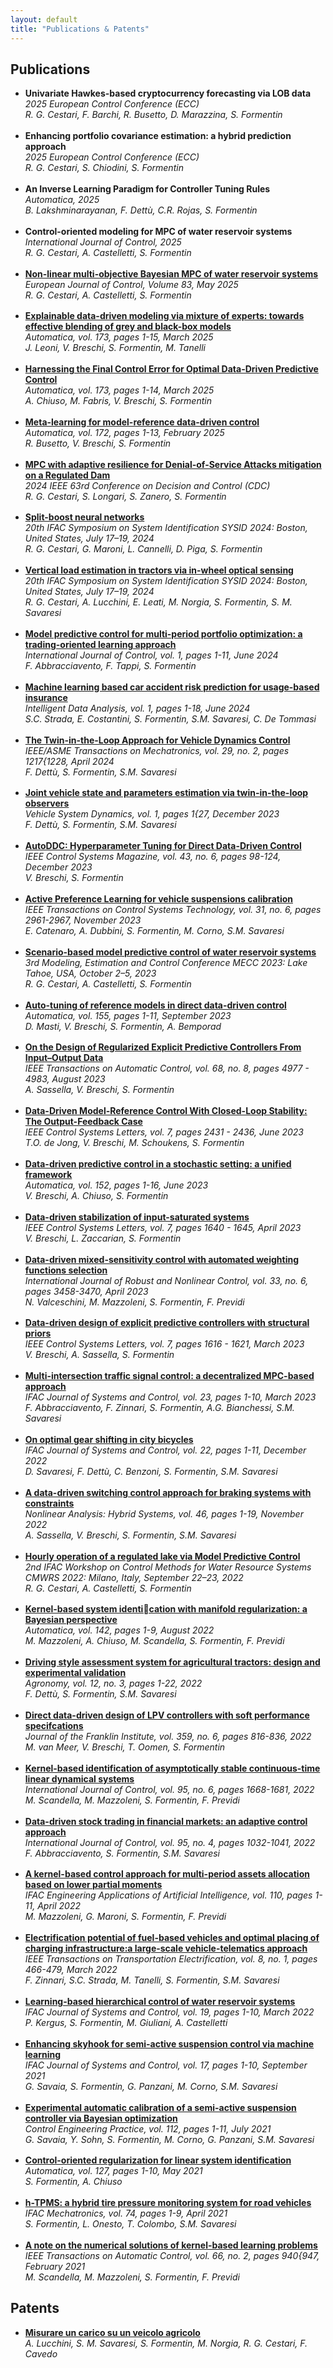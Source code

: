 ```yaml
---
layout: default
title: "Publications & Patents"
---
```


<style>
  #publications ul > li {
    margin-bottom: 1.2em;
  }
</style>


<section id="publications">
  <h2>Publications</h2>

  <ul>
    <li>
      <strong>Univariate Hawkes-based cryptocurrency forecasting via LOB data</strong><br>
      <em>2025 European Control Conference (ECC)</em><br>
      <em>R. G. Cestari, F. Barchi, R. Busetto, D. Marazzina, S. Formentin</em>
    </li>
    <li>
      <strong>Enhancing portfolio covariance estimation: a hybrid prediction approach</strong><br>
      <em>2025 European Control Conference (ECC)</em><br>
      <em>R. G. Cestari, S. Chiodini, S. Formentin</em>
    </li>
    <li>
      <strong>An Inverse Learning Paradigm for Controller Tuning Rules</strong><br>
      <em>Automatica, 2025</em><br>
      <em>B. Lakshminarayanan, F. Dettù, C.R. Rojas, S. Formentin </em>
    </li>
    <li>
      <strong>Control-oriented modeling for MPC of water reservoir systems</strong><br>
      <em>International Journal of Control, 2025</em><br>
      <em>R. G. Cestari, A. Castelletti, S. Formentin</em>
    </li>
    <li>
      <strong><a href="https://doi.org/10.1016/j.ejcon.2025.101205">Non-linear multi-objective Bayesian MPC of water reservoir systems</a></strong><br>
      <em>European Journal of Control, Volume 83, May 2025</em><br>
      <em>R. G. Cestari, A. Castelletti, S. Formentin</em>
    </li>
    <li>
      <strong><a href="https://doi.org/10.1016/j.automatica.2024.112066">Explainable data-driven modeling via mixture of experts: towards effective blending of grey and black-box models</a></strong><br>
      <em>Automatica, vol. 173, pages 1-15, March 2025</em><br>
      <em>J. Leoni, V. Breschi, S. Formentin, M. Tanelli</em>
    </li>
    <li>
      <strong><a href="https://www.researchgate.net/profile/Alessandro-Chiuso/publication/378803961_Harnessing_Uncertainty_for_a_Separation_Principle_in_Direct_Data-Driven_Predictive_Control/links/65eacff4aaf8d548dcb0cfc7/Harnessing-Uncertainty-for-a-Separation-Principle-in-Direct-Data-Driven-Predictive-Control.pdf">Harnessing the Final Control Error for Optimal Data-Driven Predictive Control</a></strong><br>
      <em>Automatica, vol. 173, pages 1-14, March 2025</em><br>
      <em>A. Chiuso, M. Fabris, V. Breschi, S. Formentin</em>
    </li>
    <li>
      <strong><a href="https://doi.org/10.1016/j.automatica.2024.112006">Meta-learning for model-reference data-driven control</a></strong><br>
      <em>Automatica, vol. 172, pages 1-13, February 2025</em><br>
      <em>R. Busetto, V. Breschi, S. Formentin</em>
    </li>
    <li>
      <strong><a href="https://doi.org/10.1109/CDC56724.2024.10886552">MPC with adaptive resilience for Denial-of-Service Attacks mitigation on a Regulated Dam</a></strong><br>
      <em>2024 IEEE 63rd Conference on Decision and Control (CDC)</em><br>
      <em>R. G. Cestari, S. Longari, S. Zanero, S. Formentin</em>
    </li>
    <li>
      <strong><a href="https://doi.org/10.1016/j.ifacol.2024.08.535">Split-boost neural networks</a></strong><br>
      <em>20th IFAC Symposium on System Identification SYSID 2024: Boston, United States, July 17–19, 2024</em><br>
      <em>R. G. Cestari, G. Maroni, L. Cannelli, D. Piga, S. Formentin</em>
    </li>
    <li>
      <strong><a href="https://doi.org/10.1016/j.ifacol.2024.08.584">Vertical load estimation in tractors via in-wheel optical sensing</a></strong><br>
      <em>20th IFAC Symposium on System Identification SYSID 2024: Boston, United States, July 17–19, 2024</em><br>
      <em>R. G. Cestari, A. Lucchini, E. Leati, M. Norgia, S. Formentin, S. M. Savaresi</em>
    </li>
    <li>
      <strong><a href="https://doi.org/10.1080/00207179.2024.2366428">Model predictive control for multi-period portfolio optimization: a trading-oriented learning approach</a></strong><br>
      <em>International Journal of Control, vol. 1, pages 1-11, June 2024</em><br>
      <em>F. Abbracciavento, F. Tappi, S. Formentin</em>
    </li>
    <li>
      <strong><a href="https://doi.org/10.3233/IDA-230971">Machine learning based car accident risk prediction for usage-based insurance</a></strong><br>
      <em>Intelligent Data Analysis, vol. 1, pages 1-18, June 2024</em><br>
      <em>S.C. Strada, E. Costantini, S. Formentin, S.M. Savaresi, C. De Tommasi</em>
    </li>
    <li>
      <strong><a href="https://doi.org/10.1109/TMECH.2023.3292503">The Twin-in-the-Loop Approach for Vehicle Dynamics Control</a></strong><br>
      <em>IEEE/ASME Transactions on Mechatronics, vol. 29, no. 2, pages 1217{1228, April 2024</em><br>
      <em>F. Dettù, S. Formentin, S.M. Savaresi</em>
    </li>
    <li>
      <strong><a href="https://doi.org/10.1080/00423114.2023.2290709">Joint vehicle state and parameters estimation via twin-in-the-loop observers</a></strong><br>
      <em>Vehicle System Dynamics, vol. 1, pages 1{27, December 2023</em><br>
      <em>F. Dettù, S. Formentin, S.M. Savaresi</em>
    </li>
    <li>
      <strong><a href="https://doi.org/10.1109/MCS.2023.3310368">AutoDDC: Hyperparameter Tuning for Direct Data-Driven Control</a></strong><br>
      <em>IEEE Control Systems Magazine, vol. 43, no. 6, pages 98-124, December 2023</em><br>
      <em>V. Breschi, S. Formentin</em>
    </li>
    <li>
      <strong><a href="https://doi.org/10.1109/TCST.2023.3279949">Active Preference Learning for vehicle suspensions calibration</a></strong><br>
      <em>IEEE Transactions on Control Systems Technology, vol. 31, no. 6, pages 2961-2967, November 2023</em><br>
      <em>E. Catenaro, A. Dubbini, S. Formentin, M. Corno, S.M. Savaresi</em>
    </li>
    <li>
      <strong><a href="https://doi.org/10.1016/j.ifacol.2023.12.043">Scenario-based model predictive control of water reservoir systems</a></strong><br>
      <em>3rd Modeling, Estimation and Control Conference MECC 2023: Lake Tahoe, USA, October 2–5, 2023</em><br>
      <em>R. G. Cestari, A. Castelletti, S. Formentin</em>
    </li>
    <li>
      <strong><a href="https://doi.org/10.1016/j.automatica.2023.111110">Auto-tuning of reference models in direct data-driven control</a></strong><br>
      <em>Automatica, vol. 155, pages 1-11, September 2023</em><br>
      <em>D. Masti, V. Breschi, S. Formentin, A. Bemporad</em>
    </li>
    <li>
      <strong><a href="https://doi.org/10.1109/TAC.2022.3219346">On the Design of Regularized Explicit Predictive Controllers From Input–Output Data</a></strong><br>
      <em>IEEE Transactions on Automatic Control, vol. 68, no. 8, pages 4977 - 4983, August 2023</em><br>
      <em>A. Sassella, V. Breschi, S. Formentin</em>
    </li>
    <li>
      <strong><a href="https://doi.org/10.1109/LCSYS.2023.3285424">Data-Driven Model-Reference Control With Closed-Loop Stability: The Output-Feedback Case</a></strong><br>
      <em>IEEE Control Systems Letters, vol. 7, pages 2431 - 2436, June 2023</em><br>
      <em>T.O. de Jong, V. Breschi, M. Schoukens, S. Formentin</em>
    </li>
    <li>
      <strong><a href="https://doi.org/10.1016/j.automatica.2023.110961">Data-driven predictive control in a stochastic setting: a unified framework</a></strong><br>
      <em>Automatica, vol. 152, pages 1-16, June 2023</em><br>
      <em>V. Breschi, A. Chiuso, S. Formentin</em>
    </li>
    <li>
      <strong><a href="https://doi.org/10.1109/LCSYS.2023.3266254">Data-driven stabilization of input-saturated systems</a></strong><br>
      <em>IEEE Control Systems Letters, vol. 7, pages 1640 - 1645, April 2023</em><br>
      <em>V. Breschi, L. Zaccarian, S. Formentin</em>
    </li>
    <li>
      <strong><a href=" https://doi.org/10.1002/rnc.6579">Data-driven mixed-sensitivity control with automated weighting functions selection</a></strong><br>
      <em>International Journal of Robust and Nonlinear Control, vol. 33, no. 6, pages 3458-3470, April 2023</em><br>
      <em>N. Valceschini, M. Mazzoleni, S. Formentin, F. Previdi</em>
    </li>
    <li>
      <strong><a href="https://doi.org/10.1109/LCSYS.2023.3258913">Data-driven design of explicit predictive controllers with structural priors</a></strong><br>
      <em>IEEE Control Systems Letters, vol. 7, pages 1616 - 1621, March 2023</em><br>
      <em>V. Breschi, A. Sassella, S. Formentin</em>
    </li>
    <li>
      <strong><a href="https://doi.org/10.1016/j.ifacsc.2022.100214">Multi-intersection traffic signal control: a decentralized MPC-based approach</a></strong><br>
      <em>IFAC Journal of Systems and Control, vol. 23, pages 1-10, March 2023</em><br>
      <em>F. Abbracciavento, F. Zinnari, S. Formentin, A.G. Bianchessi, S.M. Savaresi</em>
    </li>
    <li>
      <strong><a href="https://doi.org/10.1016/j.ifacsc.2022.100211">On optimal gear shifting in city bicycles</a></strong><br>
      <em>IFAC Journal of Systems and Control, vol. 22, pages 1-11, December 2022</em><br>
      <em>D. Savaresi, F. Dettù, C. Benzoni, S. Formentin, S.M. Savaresi</em>
    </li>
    <li>
      <strong><a href="https://doi.org/10.1016/j.nahs.2022.101220">A data-driven switching control approach for braking systems with constraints</a></strong><br>
      <em>Nonlinear Analysis: Hybrid Systems, vol. 46, pages 1-19, November 2022</em><br>
      <em>A. Sassella, V. Breschi, S. Formentin, S.M. Savaresi</em>
    </li>
    <li>
      <strong><a href="https://doi.org/10.1016/j.ifacol.2022.11.002">Hourly operation of a regulated lake via Model Predictive Control</a></strong><br>
      <em>2nd IFAC Workshop on Control Methods for Water Resource Systems CMWRS 2022: Milano, Italy, September 22–23, 2022</em><br>
      <em>R. G. Cestari, A. Castelletti, S. Formentin</em>
    </li>
    <li>
      <strong><a href="https://doi.org/10.1016/j.automatica.2022.110419">Kernel-based system identication with manifold regularization: a Bayesian perspective</a></strong><br>
      <em>Automatica, vol. 142, pages 1-9, August 2022</em><br>
      <em>M. Mazzoleni, A. Chiuso, M. Scandella, S. Formentin, F. Previdi</em>
    </li>
    <li>
      <strong><a href="https://doi.org/10.3390/agronomy12030590">Driving style assessment system for agricultural tractors: design and experimental validation</a></strong><br>
      <em>Agronomy, vol. 12, no. 3, pages 1-22, 2022</em><br>
      <em>F. Dettù, S. Formentin, S.M. Savaresi</em>
    </li>
    <li>
      <strong><a href="https://doi.org/10.1080/00207179.2020.1868580">Direct data-driven design of LPV controllers with soft performance specifcations</a></strong><br>
      <em>Journal of the Franklin Institute, vol. 359, no. 6, pages 816-836, 2022</em><br>
      <em>M. van Meer, V. Breschi, T. Oomen, S. Formentin</em>
    </li>
    <li>
      <strong><a href="https://doi.org/10.1016/j.jfranklin.2021.04.052">Kernel-based identification of asymptotically stable continuous-time linear dynamical systems</a></strong><br>
      <em>International Journal of Control, vol. 95, no. 6, pages 1668-1681, 2022</em><br>
      <em>M. Scandella, M. Mazzoleni, S. Formentin, F. Previdi</em>
    </li>
    <li>
      <strong><a href="https://doi.org/10.1080/00207179.2020.1837395">Data-driven stock trading in financial markets: an adaptive control approach</a></strong><br>
      <em>International Journal of Control, vol. 95, no. 4, pages 1032-1041, 2022</em><br>
      <em>F. Abbracciavento, S. Formentin, S.M. Savaresi</em>
    </li>
    <li>
      <strong><a href="https://doi.org/10.1016/j.engappai.2021.104659">A kernel-based control approach for multi-period assets allocation based on lower partial moments</a></strong><br>
      <em>IFAC Engineering Applications of Artificial Intelligence, vol. 110, pages 1-11, April 2022</em><br>
      <em>M. Mazzoleni, G. Maroni, S. Formentin, F. Previdi</em>
    </li>
    <li>
      <strong><a href="https://doi.org/10.1109/TTE.2021.3114497">Electrification potential of fuel-based vehicles and optimal placing of charging infrastructure:a large-scale vehicle-telematics approach</a></strong><br>
      <em>IEEE Transactions on Transportation Electrification, vol. 8, no. 1, pages 466-479, March 2022</em><br>
      <em>F. Zinnari, S.C. Strada, M. Tanelli, S. Formentin, S.M. Savaresi</em>
    </li>
    <li>
      <strong><a href="https://doi.org/10.1016/j.ifacsc.2022.100185">Learning-based hierarchical control of water reservoir systems</a></strong><br>
      <em>IFAC Journal of Systems and Control, vol. 19, pages 1-10, March 2022</em><br>
      <em>P. Kergus, S. Formentin, M. Giuliani, A. Castelletti</em>
    </li>
    <li>
      <strong><a href="https://doi.org/10.1016/j.ifacsc.2021.100161">Enhancing skyhook for semi-active suspension control via machine learning</a></strong><br>
      <em>IFAC Journal of Systems and Control, vol. 17, pages 1-10, September 2021</em><br>
      <em>G. Savaia, S. Formentin, G. Panzani, M. Corno, S.M. Savaresi</em>
    </li>
    <li>
    <strong><a href="https://doi.org/10.1016/j.conengprac.2021.104826">Experimental automatic calibration of a semi-active suspension controller via Bayesian optimization</a></strong><br>
    <em>Control Engineering Practice, vol. 112, pages 1-11, July 2021</em><br>
    <em>G. Savaia, Y. Sohn, S. Formentin, M. Corno, G. Panzani, S.M. Savaresi</em>
  </li>
  <li>
    <strong><a href="https://doi.org/10.1016/j.automatica.2021.109539">Control-oriented regularization for linear system identification</a></strong><br>
    <em>Automatica, vol. 127, pages 1-10, May 2021</em><br>
    <em>S. Formentin, A. Chiuso</em>
  </li>
  <li>
    <strong><a href="https://doi.org/10.1016/j.mechatronics.2021.102492">h-TPMS: a hybrid tire pressure monitoring system for road vehicles</a></strong><br>
    <em>IFAC Mechatronics, vol. 74, pages 1-9, April 2021</em><br>
    <em>S. Formentin, L. Onesto, T. Colombo, S.M. Savaresi</em>
  </li>
  <li>
    <strong><a href="https://doi.org/10.1109/TAC.2020.2989769">A note on the numerical solutions of kernel-based learning problems</a></strong><br>
    <em>IEEE Transactions on Automatic Control, vol. 66, no. 2, pages 940{947, February 2021</em><br>
    <em>M. Scandella, M. Mazzoleni, S. Formentin, F. Previdi</em>
  </li>
  </ul>
</section>

<section id="patents">
  <h2>Patents</h2>
  <ul>
    <li>
      <a href="https://hdl.handle.net/11311/1282026"><strong>Misurare un carico su un veicolo agricolo</strong></a><br>
      <em>A. Lucchini, S. M. Savaresi, S. Formentin, M. Norgia, R. G. Cestari, F. Cavedo</em>
    </li>
  </ul>
</section>

